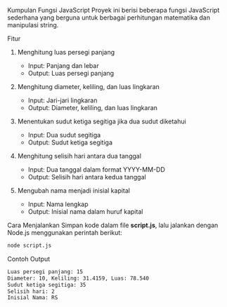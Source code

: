 Kumpulan Fungsi JavaScript
Proyek ini berisi beberapa fungsi JavaScript sederhana yang berguna untuk berbagai perhitungan matematika dan manipulasi string.

Fitur
1. Menghitung luas persegi panjang
   - Input: Panjang dan lebar
   - Output: Luas persegi panjang

2. Menghitung diameter, keliling, dan luas lingkaran
   - Input: Jari-jari lingkaran
   - Output: Diameter, keliling, dan luas lingkaran

3. Menentukan sudut ketiga segitiga jika dua sudut diketahui
   - Input: Dua sudut segitiga
   - Output: Sudut ketiga segitiga

4. Menghitung selisih hari antara dua tanggal
   - Input: Dua tanggal dalam format YYYY-MM-DD
   - Output: Selisih hari antara kedua tanggal

5. Mengubah nama menjadi inisial kapital
   - Input: Nama lengkap
   - Output: Inisial nama dalam huruf kapital

Cara Menjalankan
Simpan kode dalam file **script.js**, lalu jalankan dengan Node.js menggunakan perintah berikut:

```bash
node script.js
```

Contoh Output
```bash
Luas persegi panjang: 15
Diameter: 10, Keliling: 31.4159, Luas: 78.540
Sudut ketiga segitiga: 35
Selisih hari: 2
Inisial Nama: RS
```
